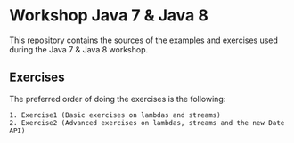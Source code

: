 # Workshop Java 7 & Java 8
This repository contains the sources of the examples and exercises used during the Java 7 & Java 8 workshop.

## Exercises
The preferred order of doing the exercises is the following:
```
1. Exercise1 (Basic exercises on lambdas and streams)
2. Exercise2 (Advanced exercises on lambdas, streams and the new Date API)
```
